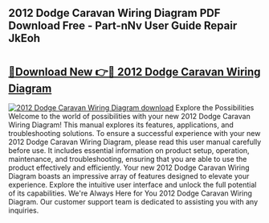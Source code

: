 ## 2012 Dodge Caravan Wiring Diagram PDF Download Free - Part-nNv User Guide Repair JkEoh

# <h2><a href="http://dfunuui.blite.top/?on=2012+Dodge+Caravan+Wiring+Diagram">🔗Download New 👉🔴 2012 Dodge Caravan Wiring Diagram</a></h2>

[![2012 Dodge Caravan Wiring Diagram download](https://i.imgur.com/lujVjoI.png)](http://dfunuui.blite.top/?on=2012+Dodge+Caravan+Wiring+Diagram)
Explore the Possibilities Welcome to the world of possibilities with your new 2012 Dodge Caravan Wiring Diagram! This manual explores its features, applications, and troubleshooting solutions. To ensure a successful experience with your new 2012 Dodge Caravan Wiring Diagram, please read this user manual carefully before use. It includes essential information on product setup, operation, maintenance, and troubleshooting, ensuring that you are able to use the product effectively and efficiently. Your new 2012 Dodge Caravan Wiring Diagram boasts an impressive array of features designed to elevate your experience. Explore the intuitive user interface and unlock the full potential of its capabilities. We're Always Here for You 2012 Dodge Caravan Wiring Diagram. Our customer support team is dedicated to assisting you with any inquiries.
